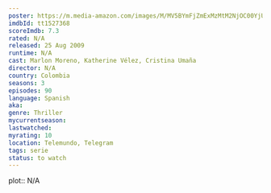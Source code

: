 ```yaml
---
poster: https://m.media-amazon.com/images/M/MV5BYmFjZmExMzMtM2NjOC00YjUyLTk5MTctNWU0ODc5OWRhMDQxXkEyXkFqcGdeQXVyNDUzNzExOTE@._V1_SX300.jpg
imdbId: tt1527368
scoreImdb: 7.3
rated: N/A
released: 25 Aug 2009
runtime: N/A
cast: Marlon Moreno, Katherine Vélez, Cristina Umaña
director: N/A
country: Colombia
seasons: 3
episodes: 90
language: Spanish
aka: 
genre: Thriller
mycurrentseason: 
lastwatched: 
myrating: 10
location: Telemundo, Telegram
tags: serie
status: to watch
---
```


plot:: N/A